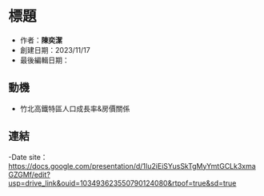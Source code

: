 # 標題
- 作者：**陳奕潔**
- 創建日期：2023/11/17
- 最後編輯日期：

## 動機
- 竹北高鐵特區人口成長率&房價關係

## 連結
-Date site：https://docs.google.com/presentation/d/1Iu2iEiSYusSkTgMyYmtGCLk3xmaGZGMf/edit?usp=drive_link&ouid=103493623550790124080&rtpof=true&sd=true
